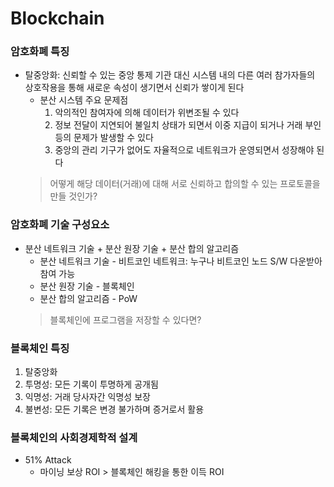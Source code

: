 # Blockchain

### 암호화폐 특징
* 탈중앙화: 신뢰할 수 있는 중앙 통제 기관 대신 시스템 내의 다른 여러 참가자들의 상호작용을 통해 새로운 속성이 생기면서 신뢰가 쌓이게 된다
  * 분산 시스템 주요 문제점
    1. 악의적인 참여자에 의해 데이터가 위변조될 수 있다
    2. 정보 전달이 지연되어 불일치 상태가 되면서 이중 지급이 되거나 거래 부인 등의 문제가 발생할 수 있다
    3. 중앙의 관리 기구가 없어도 자율적으로 네트워크가 운영되면서 성장해야 된다
   > 어떻게 해당 데이터(거래)에 대해 서로 신뢰하고 합의할 수 있는 프로토콜을 만들 것인가?
 
 
### 암호화폐 기술 구성요소
* 분산 네트워크 기술 + 분산 원장 기술 + 분산 합의 알고리즘
  * 분산 네트워크 기술 - 비트코인 네트워크: 누구나 비트코인 노드 S/W 다운받아 참여 가능
  * 분산 원장 기술 - 블록체인
  * 분산 합의 알고리즘 - PoW
  > 블록체인에 프로그램을 저장할 수 있다면?


### 블록체인 특징
1. 탈중앙화
2. 투명성: 모든 기록이 투명하게 공개됨
3. 익명성: 거래 당사자간 익명성 보장
4. 불변성: 모든 기록은 변경 불가하며 증거로서 활용


### 블록체인의 사회경제학적 설계
* 51% Attack
  * 마이닝 보상 ROI > 블록체인 해킹을 통한 이득 ROI
  
